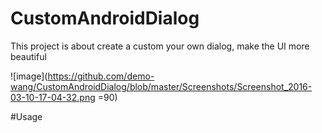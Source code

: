# CustomAndroidDialog
This project is about create a custom your own dialog, make the UI more beautiful

![image](https://github.com/demo-wang/CustomAndroidDialog/blob/master/Screenshots/Screenshot_2016-03-10-17-04-32.png =90)

#Usage

